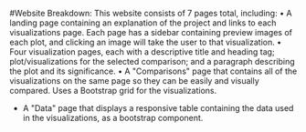 #Website Breakdown:
This website consists of 7 pages total, including:
	• A landing page containing an explanation of the project and links to each visualizations page. Each page has a sidebar containing preview images of each plot, and clicking an image will take the user to that visualization.
	• Four visualization pages, each with a descriptive title and heading tag; plot/visualizations for the selected comparison; and a paragraph describing the plot and its significance.
	• A "Comparisons" page that contains all of the visualizations on the same page so they can be easily and visually compared. Uses a Bootstrap grid for the visualizations.
  - A "Data" page that displays a responsive table containing the data used in the visualizations, as a bootstrap component.
